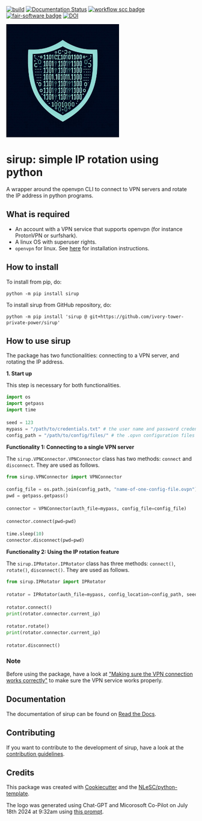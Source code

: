 
[![build](https://github.com/ivory-tower-private-power/sirup/actions/workflows/build.yml/badge.svg)](https://github.com/ivory-tower-private-power/sirup/actions/workflows/build.yml)
[![Documentation Status](https://readthedocs.org/projects/sirup-vpn/badge/?version=latest)](https://sirup-vpn.readthedocs.io/en/latest/?badge=latest)
[![workflow scc badge](https://sonarcloud.io/api/project_badges/measure?project=ivory-tower-private-power_sirup&metric=coverage)](https://sonarcloud.io/dashboard?id=ivory-tower-private-power_sirup)
[![fair-software badge](https://img.shields.io/badge/fair--software.eu-%E2%97%8F%20%20%E2%97%8F%20%20%E2%97%8F%20%20%E2%97%8F%20%20%E2%97%8B-yellow)](https://fair-software.eu)
[![DOI](https://zenodo.org/badge/667731991.svg)](https://zenodo.org/doi/10.5281/zenodo.10261948)

<img src="docs/_icons/icon.jpeg" alt="icon" width="300" height="auto">


# sirup: simple IP rotation using python


A wrapper around the openvpn CLI to connect to VPN servers and rotate the IP address in python programs. 



## What is required
- An account with a VPN service that supports openvpn (for instance ProtonVPN or surfshark).
- A linux OS with superuser rights.
- `openvpn` for linux. See [here](https://community.openvpn.net/openvpn/wiki/OpenvpnSoftwareReposgit) for installation instructions.


## How to install

To install from pip, do:

```console
python -m pip install sirup
```

To install sirup from GitHub repository, do:

```console
python -m pip install 'sirup @ git+https://github.com/ivory-tower-private-power/sirup'
```

## How to use sirup

The package has two functionalities: connecting to a VPN server, and rotating the IP address. 

**1. Start up**

This step is necessary for both functionalities.

```python
import os 
import getpass
import time 

seed = 123
mypass = "/path/to/credentials.txt" # the user name and password credentials from your user account with the VPN service
config_path = "/path/to/config/files/" # the .opvn configuration files from your VPN service
```

**Functionality 1: Connecting to a single VPN server**

The `sirup.VPNConnector.VPNConnector` class has two methods: `connect` and `disconnect`. They are used as follows.

```python
from sirup.VPNConnector import VPNConnector

config_file = os.path.join(config_path, "name-of-one-config-file.ovpn")
pwd = getpass.getpass()

connector = VPNConnector(auth_file=mypass, config_file=config_file)

connector.connect(pwd=pwd)

time.sleep(10)
connector.disconnect(pwd=pwd)
```

**Functionality 2: Using the IP rotation feature**

The `sirup.IPRotator.IPRotator` class has three methods: `connect()`, `rotate()`, `disconnect()`. They are used as follows.

```python
from sirup.IPRotator import IPRotator

rotator = IPRotator(auth_file=mypass, config_location=config_path, seed=seed) # will ask for the sudo password

rotator.connect()
print(rotator.connector.current_ip)

rotator.rotate()
print(rotator.connector.current_ip)

rotator.disconnect()
```

### Note

Before using the package, have a look at ["Making sure the VPN connection works correctly"](https://github.com/ivory-tower-private-power/sirup/blob/main/docs/correct_connection.rst) to make sure the VPN service works properly.


## Documentation

The documentation of sirup can be found on [Read the Docs](https://sirup-vpn.readthedocs.io/en/latest/).


## Contributing

If you want to contribute to the development of sirup,
have a look at the [contribution guidelines](docs/CONTRIBUTING.md).

## Credits

This package was created with [Cookiecutter](https://github.com/audreyr/cookiecutter) and the [NLeSC/python-template](https://github.com/NLeSC/python-template).

The logo was generated using Chat-GPT and Micorosoft Co-Pilot on July 18th 2024 at 9:32am using  [this prompt](docs/_icons/prompt.md).
